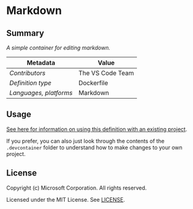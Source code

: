 # Markdown

## Summary

*A simple container for editing markdown.*

| Metadata | Value |  
|----------|-------|
| *Contributors* | The VS Code Team |
| *Definition type* | Dockerfile |
| *Languages, platforms* | Markdown |

## Usage

[See here for information on using this definition with an existing project](https://aka.ms/vscode-remote/containers/getting-started/open).

If you prefer, you can also just look through the contents of the `.devcontainer` folder to understand how to make changes to your own project.

## License

Copyright (c) Microsoft Corporation. All rights reserved.

Licensed under the MIT License. See [LICENSE](https://github.com/Microsoft/vscode-dev-containers/blob/master/LICENSE).
